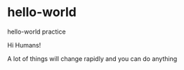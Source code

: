# hello-world
hello-world practice

Hi Humans!

A lot of things will change rapidly and you can do anything
